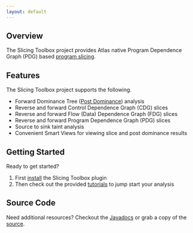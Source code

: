 ```yaml
---
layout: default
---
```


## Overview
The Slicing Toolbox project provides Atlas native Program Dependence Graph (PDG) based [program slicing](https://en.wikipedia.org/wiki/Program_slicing).

## Features
The Slicing Toolbox project supports the following.

- Forward Dominance Tree ([Post Dominance](https://en.wikipedia.org/wiki/Dominator_(graph_theory)#Postdominance)) analysis
- Reverse and forward Control Dependence Graph (CDG) slices
- Reverse and forward Flow (Data) Dependence Graph (FDG) slices
- Reverse and forward Program Dependence Graph (PDG) slices
- Source to sink taint analysis
- Convenient Smart Views for viewing slice and post dominance results

## Getting Started
Ready to get started?

1. First [install](/slicing-toolbox/install) the Slicing Toolbox plugin
2. Then check out the provided [tutorials](/slicing-toolbox/tutorials) to jump start your analysis

## Source Code
Need additional resources?  Checkout the [Javadocs](/slicing-toolbox/javadoc/index.html) or grab a copy of the [source](https://github.com/EnSoftCorp/slicing-toolbox).